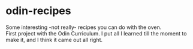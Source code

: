 # odin-recipes
Some interesting -not really- recipes you can do with the oven. 
<br>
First project with the Odin Curriculum. I put all I learned till the moment to make it, and I think it came out all right.

